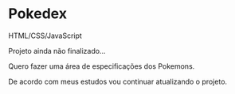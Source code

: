 # Pokedex
HTML/CSS/JavaScript

Projeto ainda não finalizado...

Quero fazer uma área de especificações dos Pokemons.

De acordo com meus estudos vou continuar atualizando o projeto.
